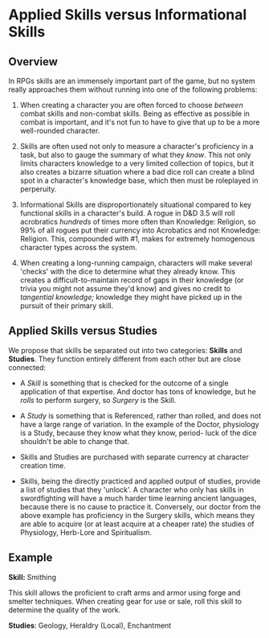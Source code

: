 # Applied Skills versus Informational Skills #

**Overview**
----
In RPGs skills are an immensely important part of the game, but no system really approaches them without running into one of the following problems:

1. When creating a character you are often forced to choose *between* combat skills and non-combat skills. Being as effective as possible in combat is important, and it's not fun to have to give that up to be a more well-rounded character. 

2. Skills are often used not only to measure a character's proficiency in a task, but also to gauge the summary of what they *know*. This not only limits characters knowledge to a very limited collection of topics, but it also creates a bizarre situation where a bad dice roll can create a blind spot in a character's knowledge base, which then must be roleplayed in perperuity.

3. Informational Skills are disproportionately situational compared to key functional skills in a character's build. A rogue in D&D 3.5 will roll acrobratics *hundreds* of times more often than Knowledge: Religion, so 99% of all rogues put their currency into Acrobatics and not Knowledge: Religion. This, compounded with #1, makes for extremely homogenous character types across the system.

4. When creating a long-running campaign, characters will make several 'checks' with the dice to determine what they already know. This creates a difficult-to-maintain record of gaps in their knowledge (or trivia you might not assume they'd know) and gives no credit to *tangential knowledge;* knowledge they might have picked up in the pursuit of their primary skill.

**Applied Skills versus Studies**
----
We propose that skills be separated out into two categories: **Skills** and **Studies**. They function entirely different from each other but are close connected:

* A *Skill* is something that is checked for the outcome of a single application of that expertise. And doctor has tons of knowledge, but he *rolls* to perform surgery, so *Surgery* is the Skill.

* A *Study* is something that is Referenced, rather than rolled, and does not have a large range of variation. In the example of the Doctor, physiology is a Study, because they know what they know, period- luck of the dice shouldn't be able to change that.

* Skills and Studies are purchased with separate currency at character creation time. 

* Skills, being the directly practiced and applied output of studies, provide a list of studies that they 'unlock'. A character who only has skills in swordfighting will have a much harder time learning ancient languages, because there is no cause to practice it. Conversely, our doctor from the above example has proficiency in the Surgery skills, which means they are able to acquire (or at least acquire at a cheaper rate) the studies of Physiology, Herb-Lore and Spiritualism.

**Example**
----

**Skill:** Smithing

This skill allows the proficient to craft arms and armor using forge and smelter techniques. When creating gear for use or sale, roll this skill to determine the quality of the work.

**Studies**: Geology, Heraldry (Local), Enchantment